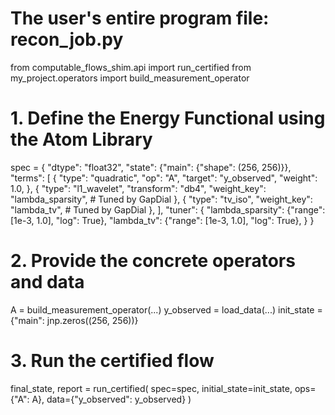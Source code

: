 # The user's entire program file: recon_job.py

from computable_flows_shim.api import run_certified
from my_project.operators import build_measurement_operator

# 1. Define the Energy Functional using the Atom Library
spec = {
    "dtype": "float32",
    "state": {"main": {"shape": (256, 256)}},
    "terms": [
        {
            "type": "quadratic",
            "op": "A",
            "target": "y_observed",
            "weight": 1.0,
        },
        {
            "type": "l1_wavelet",
            "transform": "db4",
            "weight_key": "lambda_sparsity", # Tuned by GapDial
        },
        {
            "type": "tv_iso",
            "weight_key": "lambda_tv", # Tuned by GapDial
        },
    ],
    "tuner": {
        "lambda_sparsity": {"range": [1e-3, 1.0], "log": True},
        "lambda_tv": {"range": [1e-3, 1.0], "log": True},
    }
}

# 2. Provide the concrete operators and data
A = build_measurement_operator(...)
y_observed = load_data(...)
init_state = {"main": jnp.zeros((256, 256))}

# 3. Run the certified flow
final_state, report = run_certified(
    spec=spec,
    initial_state=init_state,
    ops={"A": A},
    data={"y_observed": y_observed}
)
